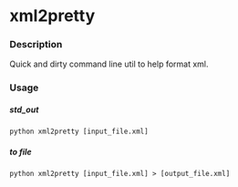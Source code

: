 xml2pretty
==========

### Description
Quick and dirty command line util to help format xml.

### Usage
##### std_out
`python xml2pretty [input_file.xml]`

##### to file
`python xml2pretty [input_file.xml] > [output_file.xml]`